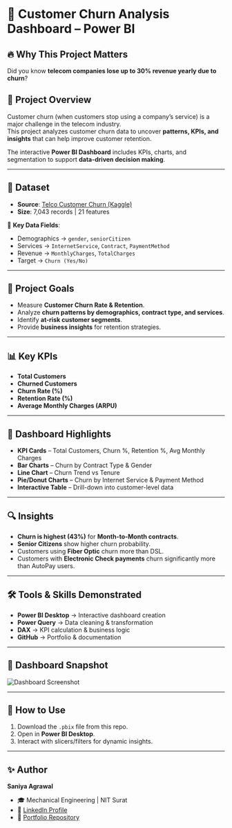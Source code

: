 # 🌟 Customer Churn Analysis Dashboard – Power BI

## 🔥 Why This Project Matters
Did you know **telecom companies lose up to 30% revenue yearly due to churn**?

## 📌 Project Overview
Customer churn (when customers stop using a company’s service) is a major challenge in the telecom industry.  
This project analyzes customer churn data to uncover **patterns, KPIs, and insights** that can help improve customer retention.

The interactive **Power BI Dashboard** includes KPIs, charts, and segmentation to support **data-driven decision making**.

---

## 📂 Dataset
- **Source**: [Telco Customer Churn (Kaggle)](https://www.kaggle.com/datasets/blastchar/telco-customer-churn)  
- **Size**: 7,043 records | 21 features
  
🔑 **Key Data Fields**:
- Demographics → `gender`, `seniorCitizen`
- Services → `InternetService`, `Contract`, `PaymentMethod`
- Revenue → `MonthlyCharges`, `TotalCharges`
- Target → `Churn (Yes/No)`
---

## 🎯 Project Goals
- Measure **Customer Churn Rate & Retention**.  
- Analyze **churn patterns by demographics, contract type, and services**.  
- Identify **at-risk customer segments**.  
- Provide **business insights** for retention strategies.  

---

## 📊 Key KPIs
- **Total Customers**  
- **Churned Customers**  
- **Churn Rate (%)**  
- **Retention Rate (%)**  
- **Average Monthly Charges (ARPU)**  

---

## 🚀 Dashboard Highlights
-  **KPI Cards** – Total Customers, Churn %, Retention %, Avg Monthly Charges
-  **Bar Charts** – Churn by Contract Type & Gender
-  **Line Chart** – Churn Trend vs Tenure
-  **Pie/Donut Charts** – Churn by Internet Service & Payment Method
-  **Interactive Table** – Drill-down into customer-level data


---
## 🔍 Insights
- **Churn is highest (43%)** for **Month-to-Month contracts**.  
- **Senior Citizens** show higher churn probability.  
- Customers using **Fiber Optic** churn more than DSL.  
- Customers with **Electronic Check payments** churn significantly more than AutoPay users.  

---

## 🛠 Tools & Skills Demonstrated
- **Power BI Desktop** → Interactive dashboard creation
- **Power Query** → Data cleaning & transformation
- **DAX** → KPI calculation & business logic
- **GitHub** → Portfolio & documentation


---

## 📸 Dashboard Snapshot
![Dashboard Screenshot](./Assets/ChurnDashboard.png)

---

## 📌 How to Use
1. Download the `.pbix` file from this repo.  
2. Open in **Power BI Desktop**.  
3. Interact with slicers/filters for dynamic insights.  

---

## ✨ Author
**Saniya Agrawal**  
- 🎓 Mechanical Engineering | NIT Surat  
- 🔗 [LinkedIn Profile](your-linkedin-url)  
- 📂 [Portfolio Repository](your-github-link)
